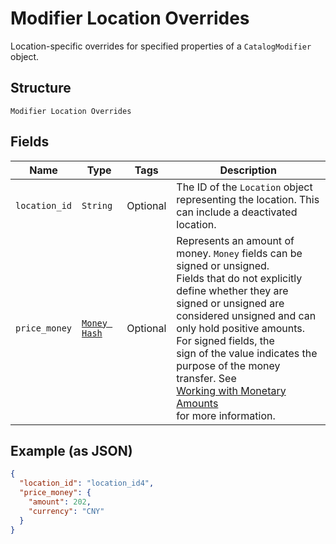 
# Modifier Location Overrides

Location-specific overrides for specified properties of a `CatalogModifier` object.

## Structure

`Modifier Location Overrides`

## Fields

| Name | Type | Tags | Description |
|  --- | --- | --- | --- |
| `location_id` | `String` | Optional | The ID of the `Location` object representing the location. This can include a deactivated location. |
| `price_money` | [`Money Hash`](../../doc/models/money.md) | Optional | Represents an amount of money. `Money` fields can be signed or unsigned.<br>Fields that do not explicitly define whether they are signed or unsigned are<br>considered unsigned and can only hold positive amounts. For signed fields, the<br>sign of the value indicates the purpose of the money transfer. See<br>[Working with Monetary Amounts](https://developer.squareup.com/docs/build-basics/working-with-monetary-amounts)<br>for more information. |

## Example (as JSON)

```json
{
  "location_id": "location_id4",
  "price_money": {
    "amount": 202,
    "currency": "CNY"
  }
}
```

